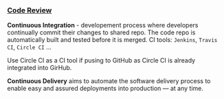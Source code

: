 ### [Code Review](https://medium.com/palantir/code-review-best-practices-19e02780015f)

__Continuous Integration__ - developement process where developers continually commit their changes to shared repo. The code repo is automatically built and tested before it is merged. CI tools: `Jenkins`, `Travis CI`, `Circle CI` ...

Use Circle CI as a CI tool if pusing to GitHub as Circle CI is already integrated into GirHub.

__Continuous Delivery__ aims to automate the software delivery process to enable easy and assured deployments into production — at any time.